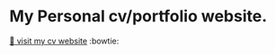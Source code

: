 # My Personal cv/portfolio website.

[ :tada: visit my cv website](https://chunkingz.herokuapp.com/)
:bowtie:
